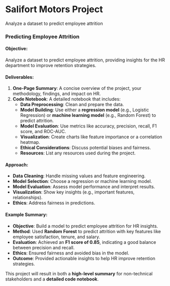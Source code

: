# Salifort Motors Project
Analyze a dataset to predict employee attrition

### **Predicting Employee Attrition**

#### **Objective:**
Analyze a dataset to predict employee attrition, providing insights for the HR department to improve retention strategies.

#### **Deliverables:**
1. **One-Page Summary**: A concise overview of the project, your methodology, findings, and impact on HR.
2. **Code Notebook**: A detailed notebook that includes:
   - **Data Preprocessing**: Clean and prepare the data.
   - **Model Building**: Use either a **regression model** (e.g., Logistic Regression) or **machine learning model** (e.g., Random Forest) to predict attrition.
   - **Model Evaluation**: Use metrics like accuracy, precision, recall, F1 score, and ROC-AUC.
   - **Visualization**: Create charts like feature importance or a correlation heatmap.
   - **Ethical Considerations**: Discuss potential biases and fairness.
   - **Resources**: List any resources used during the project.

#### **Approach:**
- **Data Cleaning**: Handle missing values and feature engineering.
- **Model Selection**: Choose a regression or machine learning model.
- **Model Evaluation**: Assess model performance and interpret results.
- **Visualization**: Show key insights (e.g., important features, relationships).
- **Ethics**: Address fairness in predictions.

#### **Example Summary:**
- **Objective**: Build a model to predict employee attrition for HR insights.
- **Method**: Used **Random Forest** to predict attrition with key features like employee satisfaction, tenure, and salary.
- **Evaluation**: Achieved an **F1 score of 0.85**, indicating a good balance between precision and recall.
- **Ethics**: Ensured fairness and avoided bias in the model.
- **Outcome**: Provided actionable insights to help HR improve retention strategies.

This project will result in both a **high-level summary** for non-technical stakeholders and a **detailed code notebook**.

